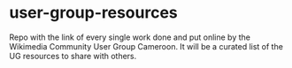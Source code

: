 # user-group-resources
Repo with the link of every single work done and put online by the Wikimedia Community User Group Cameroon. It will be a curated list of the UG resources to share with others.
